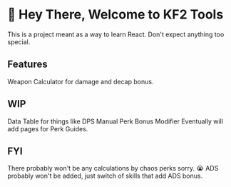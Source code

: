 # 👋 Hey There, Welcome to KF2 Tools

This is a project meant as a way to learn React. Don't expect anything too special.

## Features
Weapon Calculator for damage and decap bonus.

## WIP
Data Table for things like DPS
Manual Perk Bonus Modifier
Eventually will add pages for Perk Guides.

## FYI
There probably won't be any calculations by chaos perks sorry. 😭
ADS probably won't be added, just switch of skills that add ADS bonus.

